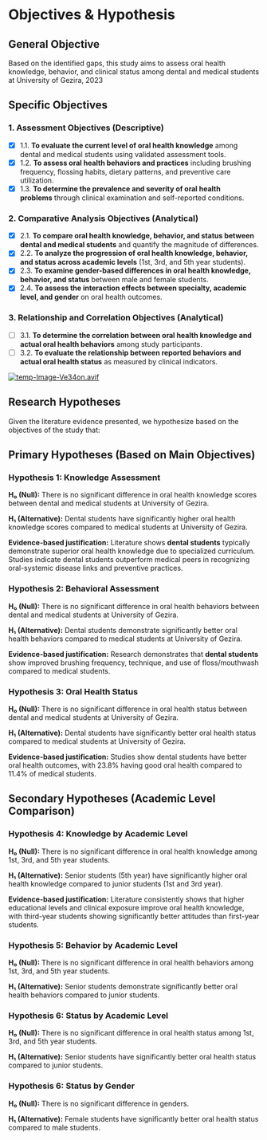 <!-- markdownlint-disable MD013 -->
# Objectives & Hypothesis

## General Objective

Based on the identified gaps, this study aims to assess oral health knowledge, behavior, and clinical status among dental and medical students at University of Gezira, 2023

## Specific Objectives

### 1. Assessment Objectives (Descriptive)

- [x]  1.1. **To evaluate the current level of oral health knowledge** among dental and medical students using validated assessment tools.
- [x]  1.2. **To assess oral health behaviors and practices** including brushing frequency, flossing habits, dietary patterns, and preventive care utilization.
- [x]  1.3. **To determine the prevalence and severity of oral health problems** through clinical examination and self-reported conditions.

### 2. Comparative Analysis Objectives (Analytical)

- [x]  2.1. **To compare oral health knowledge, behavior, and status between dental and medical students** and quantify the magnitude of differences.
- [x]  2.2. **To analyze the progression of oral health knowledge, behavior, and status across academic levels** (1st, 3rd, and 5th year students).
- [x]  2.3. **To examine gender-based differences in oral health knowledge, behavior, and status** between male and female students.
- [x]  2.4. **To assess the interaction effects between specialty, academic level, and gender** on oral health outcomes.

### 3. Relationship and Correlation Objectives (Analytical)

- [ ]  3.1. **To determine the correlation between oral health knowledge and actual oral health behaviors** among study participants.
- [ ]  3.2. **To evaluate the relationship between reported behaviors and actual oral health status** as measured by clinical indicators.

[![temp-Image-Ve34on.avif](https://i.postimg.cc/k4RcZgvn/temp-Image-Ve34on.avif)](https://postimg.cc/KkFB3FWV)

## Research Hypotheses

Given the literature evidence presented, we hypothesize based on the objectives of the study that:

## Primary Hypotheses (Based on Main Objectives)

### Hypothesis 1: Knowledge Assessment

**H₀ (Null):** There is no significant difference in oral health knowledge scores between dental and medical students at University of Gezira.

**H₁ (Alternative):** Dental students have significantly higher oral health knowledge scores compared to medical students at University of Gezira.

**Evidence-based justification:** Literature shows **dental students** typically demonstrate superior oral health knowledge due to specialized curriculum. Studies indicate dental students outperform medical peers in recognizing oral-systemic disease links and preventive practices.

### Hypothesis 2: Behavioral Assessment

**H₀ (Null):** There is no significant difference in oral health behaviors between dental and medical students at University of Gezira.

**H₁ (Alternative):** Dental students demonstrate significantly better oral health behaviors compared to medical students at University of Gezira.

**Evidence-based justification:** Research demonstrates that **dental students** show improved brushing frequency, technique, and use of floss/mouthwash compared to medical students.

### Hypothesis 3: Oral Health Status

**H₀ (Null):** There is no significant difference in oral health status between dental and medical students at University of Gezira.

**H₁ (Alternative):** Dental students have significantly better oral health status compared to medical students at University of Gezira.

**Evidence-based justification:** Studies show dental students have better oral health outcomes, with 23.8% having good oral health compared to 11.4% of medical students.

## Secondary Hypotheses (Academic Level Comparison)

### Hypothesis 4: Knowledge by Academic Level

**H₀ (Null):** There is no significant difference in oral health knowledge among 1st, 3rd, and 5th year students.

**H₁ (Alternative):** Senior students (5th year) have significantly higher oral health knowledge compared to junior students (1st and 3rd year).

**Evidence-based justification:** Literature consistently shows that higher educational levels and clinical exposure improve oral health knowledge, with third-year students showing significantly better attitudes than first-year students.

### Hypothesis 5: Behavior by Academic Level

**H₀ (Null):** There is no significant difference in oral health behaviors among 1st, 3rd, and 5th year students.

**H₁ (Alternative):** Senior students demonstrate significantly better oral health behaviors compared to junior students.

### Hypothesis 6: Status by Academic Level

**H₀ (Null):** There is no significant difference in oral health status among 1st, 3rd, and 5th year students.

**H₁ (Alternative):** Senior students have significantly better oral health status compared to junior students.

### Hypothesis 6: Status by Gender

**H₀ (Null):** There is no significant difference in genders.

**H₁ (Alternative):** Female students have significantly better oral health status compared to male students.
